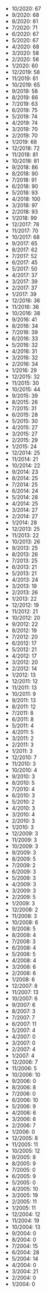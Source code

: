 *  10/2020: 67
*  9/2020: 68
*  8/2020: 61
*  7/2020: 71
*  6/2020: 67
*  5/2020: 67
*  4/2020: 68
*  3/2020: 58
*  2/2020: 56
*  1/2020: 60
*  12/2019: 58
*  11/2019: 61
*  10/2019: 65
*  9/2019: 58
*  8/2019: 66
*  7/2019: 63
*  6/2019: 75
*  5/2019: 74
*  4/2019: 74
*  3/2019: 70
*  2/2019: 70
*  1/2019: 68
*  12/2018: 72
*  11/2018: 81
*  10/2018: 81
*  9/2018: 86
*  8/2018: 90
*  7/2018: 91
*  6/2018: 90
*  5/2018: 93
*  4/2018: 100
*  3/2018: 97
*  2/2018: 93
*  1/2018: 99
*  12/2017: 78
*  11/2017: 70
*  10/2017: 68
*  9/2017: 65
*  8/2017: 62
*  7/2017: 52
*  6/2017: 45
*  5/2017: 50
*  4/2017: 37
*  3/2017: 39
*  2/2017: 37
*  1/2017: 39
*  12/2016: 36
*  11/2016: 36
*  10/2016: 38
*  9/2016: 41
*  8/2016: 34
*  7/2016: 39
*  6/2016: 33
*  5/2016: 32
*  4/2016: 31
*  3/2016: 32
*  2/2016: 34
*  1/2016: 29
*  12/2015: 32
*  11/2015: 30
*  10/2015: 44
*  9/2015: 39
*  8/2015: 26
*  7/2015: 31
*  6/2015: 28
*  5/2015: 30
*  4/2015: 27
*  3/2015: 27
*  2/2015: 29
*  1/2015: 24
*  12/2014: 25
*  11/2014: 21
*  10/2014: 22
*  9/2014: 23
*  8/2014: 25
*  7/2014: 25
*  6/2014: 24
*  5/2014: 28
*  4/2014: 25
*  3/2014: 27
*  2/2014: 27
*  1/2014: 28
*  12/2013: 25
*  11/2013: 22
*  10/2013: 26
*  9/2013: 25
*  8/2013: 26
*  7/2013: 25
*  6/2013: 21
*  5/2013: 21
*  4/2013: 24
*  3/2013: 19
*  2/2013: 26
*  1/2013: 22
*  12/2012: 19
*  11/2012: 21
*  10/2012: 20
*  9/2012: 22
*  8/2012: 19
*  7/2012: 20
*  6/2012: 17
*  5/2012: 21
*  4/2012: 17
*  3/2012: 20
*  2/2012: 14
*  1/2012: 13
*  12/2011: 12
*  11/2011: 13
*  10/2011: 9
*  9/2011: 13
*  8/2011: 12
*  7/2011: 8
*  6/2011: 8
*  5/2011: 4
*  4/2011: 5
*  3/2011: 2
*  2/2011: 3
*  1/2011: 3
*  12/2010: 7
*  11/2010: 3
*  10/2010: 4
*  9/2010: 3
*  8/2010: 5
*  7/2010: 4
*  6/2010: 3
*  5/2010: 2
*  4/2010: 3
*  3/2010: 4
*  2/2010: 3
*  1/2010: 3
*  12/2009: 3
*  11/2009: 3
*  10/2009: 3
*  9/2009: 3
*  8/2009: 5
*  7/2009: 2
*  6/2009: 3
*  5/2009: 3
*  4/2009: 3
*  3/2009: 3
*  2/2009: 5
*  1/2009: 3
*  12/2008: 2
*  11/2008: 3
*  10/2008: 6
*  9/2008: 5
*  8/2008: 4
*  7/2008: 3
*  6/2008: 4
*  5/2008: 5
*  4/2008: 4
*  3/2008: 6
*  2/2008: 6
*  1/2008: 6
*  12/2007: 8
*  11/2007: 13
*  10/2007: 6
*  9/2007: 6
*  8/2007: 3
*  7/2007: 7
*  6/2007: 11
*  5/2007: 4
*  4/2007: 0
*  3/2007: 0
*  2/2007: 4
*  1/2007: 4
*  12/2006: 7
*  11/2006: 5
*  10/2006: 10
*  9/2006: 0
*  8/2006: 8
*  7/2006: 0
*  6/2006: 10
*  5/2006: 9
*  4/2006: 6
*  3/2006: 6
*  2/2006: 7
*  1/2006: 0
*  12/2005: 8
*  11/2005: 11
*  10/2005: 12
*  9/2005: 8
*  8/2005: 9
*  7/2005: 0
*  6/2005: 9
*  5/2005: 0
*  4/2005: 10
*  3/2005: 19
*  2/2005: 11
*  1/2005: 11
*  12/2004: 12
*  11/2004: 19
*  10/2004: 13
*  9/2004: 0
*  8/2004: 0
*  7/2004: 15
*  6/2004: 28
*  5/2004: 14
*  4/2004: 0
*  3/2004: 21
*  2/2004: 0
*  1/2004: 0